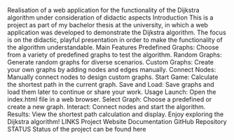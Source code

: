 
Realisation of a web application for the functionality of the Dijkstra algorithm under consideration of didactic aspects
Introduction
This is a project as part of my bachelor thesis at the university, in which a web application was developed to demonstrate the Dijkstra algorithm. The focus is on the didactic, playful presentation in order to make the functionality of the algorithm understandable.
Main Features
Predefined Graphs: Choose from a variety of predefined graphs to test the algorithm.
Random Graphs: Generate random graphs for diverse scenarios.
Custom Graphs: Create your own graphs by adding nodes and edges manually.
Connect Nodes: Manually connect nodes to design custom graphs.
Start Game: Calculate the shortest path in the current graph.
Save and Load: Save graphs and load them later to continue or share your work.
Usage
Launch: Open the index.html file in a web browser.
Select Graph: Choose a predefined or create a new graph.
Interact: Connect nodes and start the algorithm.
Results: View the shortest path calculation and display.
Enjoy exploring the Dijkstra algorithm!
LINKS
Project Website
Documentation
GitHub Repository
STATUS
Status of the project can be found here
